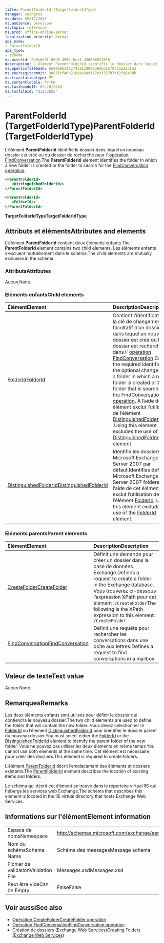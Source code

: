 ```yaml
---
title: ParentFolderId (TargetFolderIdType)
manager: sethgros
ms.date: 09/17/2015
ms.audience: Developer
ms.topic: reference
ms.prod: office-online-server
localization_priority: Normal
api_name:
- ParentFolderId
api_type:
- schema
ms.assetid: 0e3e6e5f-06d0-499b-8ca4-d36036521658
description: L’élément ParentFolderId identifie le dossier dans lequel un nouveau dossier est créé ou du dossier de recherche pour l’opération FindConversation.
ms.openlocfilehash: 8e80b9b342274a8b2004838ebd16f8425a2d3fa3
ms.sourcegitcommit: 9061fcf40c218ebe88911783f357b7df278846db
ms.translationtype: MT
ms.contentlocale: fr-FR
ms.lasthandoff: 07/28/2018
ms.locfileid: "21353825"
---
```

# <a name="parentfolderid-targetfolderidtype"></a><span data-ttu-id="dd197-103">ParentFolderId (TargetFolderIdType)</span><span class="sxs-lookup"><span data-stu-id="dd197-103">ParentFolderId (TargetFolderIdType)</span></span>

<span data-ttu-id="dd197-104">L’élément **ParentFolderId** identifie le dossier dans lequel un nouveau dossier est créé ou du dossier de recherche pour l' [opération FindConversation](findconversation-operation.md).</span><span class="sxs-lookup"><span data-stu-id="dd197-104">The **ParentFolderId** element identifies the folder in which a new folder is created or the folder to search for the [FindConversation operation](findconversation-operation.md).</span></span>
  
```xml
<ParentFolderId>
   <DistinguishedFolderId/>
</ParentFolderId>
```

```xml
<ParentFolderId>
   <FolderId/> 
</ParentFolderId>
```

<span data-ttu-id="dd197-105">**TargetFolderIdType**</span><span class="sxs-lookup"><span data-stu-id="dd197-105">**TargetFolderIdType**</span></span>

## <a name="attributes-and-elements"></a><span data-ttu-id="dd197-106">Attributs et éléments</span><span class="sxs-lookup"><span data-stu-id="dd197-106">Attributes and elements</span></span>

<span data-ttu-id="dd197-107">L’élément **ParentFolderId** contient deux éléments enfants.</span><span class="sxs-lookup"><span data-stu-id="dd197-107">The **ParentFolderId** element contains two child elements.</span></span> <span data-ttu-id="dd197-108">Les éléments enfants s’excluent mutuellement dans le schéma.</span><span class="sxs-lookup"><span data-stu-id="dd197-108">The child elements are mutually exclusive in the schema.</span></span> 
  
### <a name="attributes"></a><span data-ttu-id="dd197-109">Attributs</span><span class="sxs-lookup"><span data-stu-id="dd197-109">Attributes</span></span>

<span data-ttu-id="dd197-110">Aucun.</span><span class="sxs-lookup"><span data-stu-id="dd197-110">None.</span></span>
  
### <a name="child-elements"></a><span data-ttu-id="dd197-111">Éléments enfants</span><span class="sxs-lookup"><span data-stu-id="dd197-111">Child elements</span></span>

|<span data-ttu-id="dd197-112">**Élément**</span><span class="sxs-lookup"><span data-stu-id="dd197-112">**Element**</span></span>|<span data-ttu-id="dd197-113">**Description**</span><span class="sxs-lookup"><span data-stu-id="dd197-113">**Description**</span></span>|
|:-----|:-----|
|[<span data-ttu-id="dd197-114">FolderId</span><span class="sxs-lookup"><span data-stu-id="dd197-114">FolderId</span></span>](folderid.md) <br/> |<span data-ttu-id="dd197-115">Contient l’identificateur et la clé de changement facultatif d’un dossier dans lequel un nouveau dossier est créé ou le dossier est recherché dans l' [opération FindConversation](findconversation-operation.md).</span><span class="sxs-lookup"><span data-stu-id="dd197-115">Contains the required identifier and the optional change key of a folder in which a new folder is created or the folder that is searched for the [FindConversation operation](findconversation-operation.md).</span></span> <span data-ttu-id="dd197-116">À l’aide de cet élément exclut l’utilisation de l’élément [DistinguishedFolderId](distinguishedfolderid.md) .</span><span class="sxs-lookup"><span data-stu-id="dd197-116">Using this element excludes the use of the [DistinguishedFolderId](distinguishedfolderid.md) element.</span></span>  <br/> |
|[<span data-ttu-id="dd197-117">DistinguishedFolderId</span><span class="sxs-lookup"><span data-stu-id="dd197-117">DistinguishedFolderId</span></span>](distinguishedfolderid.md) <br/> |<span data-ttu-id="dd197-118">Identifie les dossiers de Microsoft Exchange Server 2007 par défaut.</span><span class="sxs-lookup"><span data-stu-id="dd197-118">Identifies default Microsoft Exchange Server 2007 folders.</span></span> <span data-ttu-id="dd197-119">À l’aide de cet élément exclut l’utilisation de l’élément [FolderId](folderid.md) .</span><span class="sxs-lookup"><span data-stu-id="dd197-119">Using this element excludes the use of the [FolderId](folderid.md) element.</span></span>  <br/> |
   
### <a name="parent-elements"></a><span data-ttu-id="dd197-120">Éléments parents</span><span class="sxs-lookup"><span data-stu-id="dd197-120">Parent elements</span></span>

|<span data-ttu-id="dd197-121">**Élément**</span><span class="sxs-lookup"><span data-stu-id="dd197-121">**Element**</span></span>|<span data-ttu-id="dd197-122">**Description**</span><span class="sxs-lookup"><span data-stu-id="dd197-122">**Description**</span></span>|
|:-----|:-----|
|[<span data-ttu-id="dd197-123">CreateFolder</span><span class="sxs-lookup"><span data-stu-id="dd197-123">CreateFolder</span></span>](createfolder.md) <br/> |<span data-ttu-id="dd197-124">Définit une demande pour créer un dossier dans la base de données Exchange.</span><span class="sxs-lookup"><span data-stu-id="dd197-124">Defines a request to create a folder in the Exchange database.</span></span>  <br/> <span data-ttu-id="dd197-125">Vous trouverez ci-dessous l’expression XPath pour cet élément :`/CreateFolder`</span><span class="sxs-lookup"><span data-stu-id="dd197-125">The following is the XPath expression to this element:  `/CreateFolder`</span></span> <br/> |
|[<span data-ttu-id="dd197-126">FindConversation</span><span class="sxs-lookup"><span data-stu-id="dd197-126">FindConversation</span></span>](findconversation.md) <br/> |<span data-ttu-id="dd197-127">Définit une requête pour rechercher les conversations dans une boîte aux lettres.</span><span class="sxs-lookup"><span data-stu-id="dd197-127">Defines a request to find conversations in a mailbox.</span></span>  <br/> |
   
## <a name="text-value"></a><span data-ttu-id="dd197-128">Valeur de texte</span><span class="sxs-lookup"><span data-stu-id="dd197-128">Text value</span></span>

<span data-ttu-id="dd197-129">Aucun.</span><span class="sxs-lookup"><span data-stu-id="dd197-129">None.</span></span>
  
## <a name="remarks"></a><span data-ttu-id="dd197-130">Remarques</span><span class="sxs-lookup"><span data-stu-id="dd197-130">Remarks</span></span>

<span data-ttu-id="dd197-131">Les deux éléments enfants sont utilisés pour définir le dossier qui contiendra le nouveau dossier.</span><span class="sxs-lookup"><span data-stu-id="dd197-131">The two child elements are used to define the folder that will contain the new folder.</span></span> <span data-ttu-id="dd197-132">Vous devez sélectionner le [FolderId](folderid.md) ou l’élément [DistinguishedFolderId](distinguishedfolderid.md) pour identifier le dossier parent du nouveau dossier.</span><span class="sxs-lookup"><span data-stu-id="dd197-132">You must select either the [FolderId](folderid.md) or the [DistinguishedFolderId](distinguishedfolderid.md) element to identify the parent folder of the new folder.</span></span> <span data-ttu-id="dd197-133">Vous ne pouvez pas utiliser les deux éléments en même temps.</span><span class="sxs-lookup"><span data-stu-id="dd197-133">You cannot use both elements at the same time.</span></span> <span data-ttu-id="dd197-134">Cet élément est nécessaire pour créer des dossiers.</span><span class="sxs-lookup"><span data-stu-id="dd197-134">This element is required to create folders.</span></span> 
  
<span data-ttu-id="dd197-135">L’élément [ParentFolderId](parentfolderid.md) décrit l’emplacement des éléments et dossiers existants.</span><span class="sxs-lookup"><span data-stu-id="dd197-135">The [ParentFolderId](parentfolderid.md) element describes the location of existing items and folders.</span></span> 
  
<span data-ttu-id="dd197-136">Le schéma qui décrit cet élément se trouve dans le répertoire virtuel IIS qui héberge les services web Exchange.</span><span class="sxs-lookup"><span data-stu-id="dd197-136">The schema that describes this element is located in the IIS virtual directory that hosts Exchange Web Services.</span></span>
  
## <a name="element-information"></a><span data-ttu-id="dd197-137">Informations sur l'élément</span><span class="sxs-lookup"><span data-stu-id="dd197-137">Element information</span></span>

|||
|:-----|:-----|
|<span data-ttu-id="dd197-138">Espace de noms</span><span class="sxs-lookup"><span data-stu-id="dd197-138">Namespace</span></span>  <br/> |http://schemas.microsoft.com/exchange/services/2006/messages  <br/> |
|<span data-ttu-id="dd197-139">Nom du schéma</span><span class="sxs-lookup"><span data-stu-id="dd197-139">Schema Name</span></span>  <br/> |<span data-ttu-id="dd197-140">Schéma des messages</span><span class="sxs-lookup"><span data-stu-id="dd197-140">Message schema</span></span>  <br/> |
|<span data-ttu-id="dd197-141">Fichier de validation</span><span class="sxs-lookup"><span data-stu-id="dd197-141">Validation File</span></span>  <br/> |<span data-ttu-id="dd197-142">Messages.xsd</span><span class="sxs-lookup"><span data-stu-id="dd197-142">Messages.xsd</span></span>  <br/> |
|<span data-ttu-id="dd197-143">Peut être vide</span><span class="sxs-lookup"><span data-stu-id="dd197-143">Can be Empty</span></span>  <br/> |<span data-ttu-id="dd197-144">False</span><span class="sxs-lookup"><span data-stu-id="dd197-144">False</span></span>  <br/> |
   
## <a name="see-also"></a><span data-ttu-id="dd197-145">Voir aussi</span><span class="sxs-lookup"><span data-stu-id="dd197-145">See also</span></span>

- [<span data-ttu-id="dd197-146">Opération CreateFolder</span><span class="sxs-lookup"><span data-stu-id="dd197-146">CreateFolder operation</span></span>](createfolder-operation.md)
- [<span data-ttu-id="dd197-147">Opération FindConversation</span><span class="sxs-lookup"><span data-stu-id="dd197-147">FindConversation operation</span></span>](findconversation-operation.md)
- [<span data-ttu-id="dd197-148">Création de dossiers (Exchange Web Services)</span><span class="sxs-lookup"><span data-stu-id="dd197-148">Creating Folders (Exchange Web Services)</span></span>](http://msdn.microsoft.com/library/3b15b0ec-8691-45ed-9a24-a91ff732d6cf%28Office.15%29.aspx)

